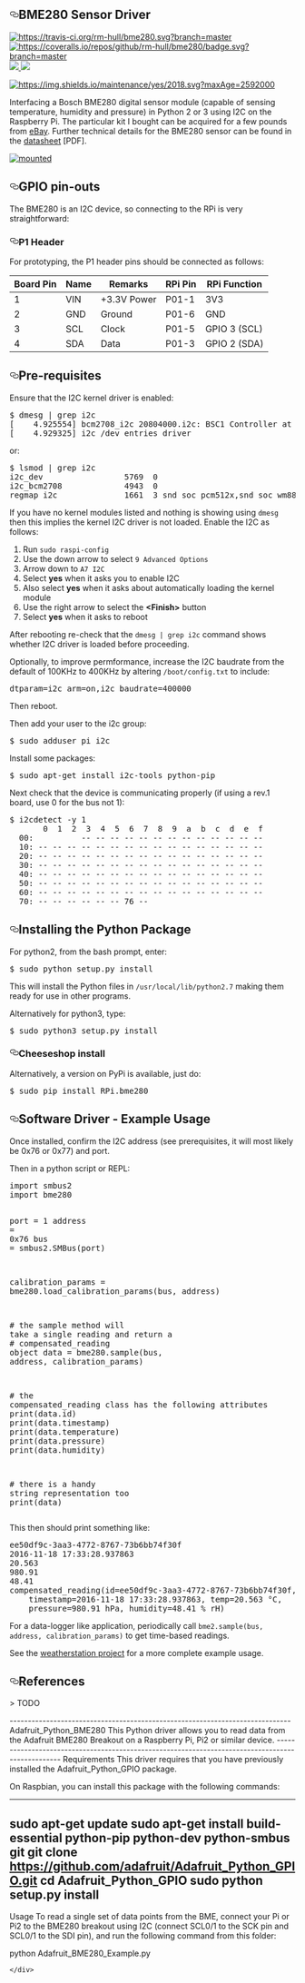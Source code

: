 
      
  <div id="readme" class="readme blob instapaper_body">
    <article class="markdown-body entry-content" itemprop="text"><h1><a id="user-content-bme280-sensor-driver" class="anchor" aria-hidden="true" href="#bme280-sensor-driver"><svg class="octicon octicon-link" viewBox="0 0 16 16" version="1.1" width="16" height="16" aria-hidden="true"><path fill-rule="evenodd" d="M4 9h1v1H4c-1.5 0-3-1.69-3-3.5S2.55 3 4 3h4c1.45 0 3 1.69 3 3.5 0 1.41-.91 2.72-2 3.25V8.59c.58-.45 1-1.27 1-2.09C10 5.22 8.98 4 8 4H4c-.98 0-2 1.22-2 2.5S3 9 4 9zm9-3h-1v1h1c1 0 2 1.22 2 2.5S13.98 12 13 12H9c-.98 0-2-1.22-2-2.5 0-.83.42-1.64 1-2.09V6.25c-1.09.53-2 1.84-2 3.25C6 11.31 7.55 13 9 13h4c1.45 0 3-1.69 3-3.5S14.5 6 13 6z"></path></svg></a>BME280 Sensor Driver</h1>
<a href="https://travis-ci.org/rm-hull/bme280" rel="nofollow"><img alt="https://travis-ci.org/rm-hull/bme280.svg?branch=master" src="https://camo.githubusercontent.com/49993cd818e08d38f58dacd5457cca356d196cb2/68747470733a2f2f7472617669732d63692e6f72672f726d2d68756c6c2f626d653238302e7376673f6272616e63683d6d6173746572" data-canonical-src="https://travis-ci.org/rm-hull/bme280.svg?branch=master" style="max-width:100%;"></a>
<a href="https://coveralls.io/github/rm-hull/bme280?branch=master" rel="nofollow"><img alt="https://coveralls.io/repos/github/rm-hull/bme280/badge.svg?branch=master" src="https://camo.githubusercontent.com/1cfa792a2e5211362d15e4df11b8aaf8920ab66d/68747470733a2f2f636f766572616c6c732e696f2f7265706f732f6769746875622f726d2d68756c6c2f626d653238302f62616467652e7376673f6272616e63683d6d6173746572" data-canonical-src="https://coveralls.io/repos/github/rm-hull/bme280/badge.svg?branch=master" style="max-width:100%;"></a>
<a href="https://pypi.python.org/pypi/rpi-bme280" rel="nofollow"><img src="https://camo.githubusercontent.com/ec7c78cae069a697093e74b65eec136e61417426/68747470733a2f2f696d672e736869656c64732e696f2f707970692f707976657273696f6e732f7270692d626d653238302e737667" data-canonical-src="https://img.shields.io/pypi/pyversions/rpi-bme280.svg" style="max-width:100%;">
</a>
<a href="https://pypi.python.org/pypi/rpi-bme280" rel="nofollow"><img src="https://camo.githubusercontent.com/1bb8445c122122fc8e03103de9371f2c7659f459/68747470733a2f2f696d672e736869656c64732e696f2f707970692f762f7270692d626d653238302e737667" data-canonical-src="https://img.shields.io/pypi/v/rpi-bme280.svg" style="max-width:100%;">
</a>
<p><a target="_blank" rel="noopener noreferrer" href="https://camo.githubusercontent.com/dc889d2da526de91b68763154da8439e83368426/68747470733a2f2f696d672e736869656c64732e696f2f6d61696e74656e616e63652f7965732f323031382e7376673f6d61784167653d32353932303030"><img alt="https://img.shields.io/maintenance/yes/2018.svg?maxAge=2592000" src="https://camo.githubusercontent.com/dc889d2da526de91b68763154da8439e83368426/68747470733a2f2f696d672e736869656c64732e696f2f6d61696e74656e616e63652f7965732f323031382e7376673f6d61784167653d32353932303030" data-canonical-src="https://img.shields.io/maintenance/yes/2018.svg?maxAge=2592000" style="max-width:100%;"></a></p>
<p>Interfacing a Bosch BME280 digital sensor module (capable of sensing
temperature, humidity and pressure) in Python 2 or 3 using I2C on the Raspberry
Pi. The particular kit I bought can be acquired for a few pounds from <a href="http://www.ebay.co.uk/itm/311728184519" rel="nofollow">eBay</a>. Further technical details for the
BME280 sensor can be found in the <a href="https://raw.githubusercontent.com/rm-hull/bme280/master/doc/tech-spec/BME280.pdf" rel="nofollow">datasheet</a>
[PDF].</p>
<p><a target="_blank" rel="noopener noreferrer" href="https://raw.githubusercontent.com/rm-hull/bme280/master/doc/bme280-sensor.jpg"><img alt="mounted" src="https://raw.githubusercontent.com/rm-hull/bme280/master/doc/bme280-sensor.jpg" style="max-width:100%;"></a></p>
<a name="user-content-gpio-pin-outs"></a>
<h2><a id="user-content-gpio-pin-outs" class="anchor" aria-hidden="true" href="#gpio-pin-outs"><svg class="octicon octicon-link" viewBox="0 0 16 16" version="1.1" width="16" height="16" aria-hidden="true"><path fill-rule="evenodd" d="M4 9h1v1H4c-1.5 0-3-1.69-3-3.5S2.55 3 4 3h4c1.45 0 3 1.69 3 3.5 0 1.41-.91 2.72-2 3.25V8.59c.58-.45 1-1.27 1-2.09C10 5.22 8.98 4 8 4H4c-.98 0-2 1.22-2 2.5S3 9 4 9zm9-3h-1v1h1c1 0 2 1.22 2 2.5S13.98 12 13 12H9c-.98 0-2-1.22-2-2.5 0-.83.42-1.64 1-2.09V6.25c-1.09.53-2 1.84-2 3.25C6 11.31 7.55 13 9 13h4c1.45 0 3-1.69 3-3.5S14.5 6 13 6z"></path></svg></a>GPIO pin-outs</h2>
<p>The BME280 is an I2C device, so connecting to the RPi is very straightforward:</p>
<a name="user-content-p1-header"></a>
<h3><a id="user-content-p1-header" class="anchor" aria-hidden="true" href="#p1-header"><svg class="octicon octicon-link" viewBox="0 0 16 16" version="1.1" width="16" height="16" aria-hidden="true"><path fill-rule="evenodd" d="M4 9h1v1H4c-1.5 0-3-1.69-3-3.5S2.55 3 4 3h4c1.45 0 3 1.69 3 3.5 0 1.41-.91 2.72-2 3.25V8.59c.58-.45 1-1.27 1-2.09C10 5.22 8.98 4 8 4H4c-.98 0-2 1.22-2 2.5S3 9 4 9zm9-3h-1v1h1c1 0 2 1.22 2 2.5S13.98 12 13 12H9c-.98 0-2-1.22-2-2.5 0-.83.42-1.64 1-2.09V6.25c-1.09.53-2 1.84-2 3.25C6 11.31 7.55 13 9 13h4c1.45 0 3-1.69 3-3.5S14.5 6 13 6z"></path></svg></a>P1 Header</h3>
<p>For prototyping, the P1 header pins should be connected as follows:</p>
<table>







<thead valign="bottom">
<tr><th>Board Pin</th>
<th>Name</th>
<th>Remarks</th>
<th>RPi Pin</th>
<th>RPi Function</th>
</tr>
</thead>
<tbody valign="top">
<tr><td>1</td>
<td>VIN</td>
<td>+3.3V Power</td>
<td>P01-1</td>
<td>3V3</td>
</tr>
<tr><td>2</td>
<td>GND</td>
<td>Ground</td>
<td>P01-6</td>
<td>GND</td>
</tr>
<tr><td>3</td>
<td>SCL</td>
<td>Clock</td>
<td>P01-5</td>
<td>GPIO 3 (SCL)</td>
</tr>
<tr><td>4</td>
<td>SDA</td>
<td>Data</td>
<td>P01-3</td>
<td>GPIO 2 (SDA)</td>
</tr>
</tbody>
</table>
<a name="user-content-pre-requisites"></a>
<h2><a id="user-content-pre-requisites" class="anchor" aria-hidden="true" href="#pre-requisites"><svg class="octicon octicon-link" viewBox="0 0 16 16" version="1.1" width="16" height="16" aria-hidden="true"><path fill-rule="evenodd" d="M4 9h1v1H4c-1.5 0-3-1.69-3-3.5S2.55 3 4 3h4c1.45 0 3 1.69 3 3.5 0 1.41-.91 2.72-2 3.25V8.59c.58-.45 1-1.27 1-2.09C10 5.22 8.98 4 8 4H4c-.98 0-2 1.22-2 2.5S3 9 4 9zm9-3h-1v1h1c1 0 2 1.22 2 2.5S13.98 12 13 12H9c-.98 0-2-1.22-2-2.5 0-.83.42-1.64 1-2.09V6.25c-1.09.53-2 1.84-2 3.25C6 11.31 7.55 13 9 13h4c1.45 0 3-1.69 3-3.5S14.5 6 13 6z"></path></svg></a>Pre-requisites</h2>
<p>Ensure that the I2C kernel driver is enabled:</p>
<pre>$ dmesg | grep i2c
[    4.925554] bcm2708_i2c 20804000.i2c: BSC1 Controller at 0x20804000 (irq 79) (baudrate 100000)
[    4.929325] i2c /dev entries driver
</pre>
<p>or:</p>
<pre>$ lsmod | grep i2c
i2c_dev                 5769  0
i2c_bcm2708             4943  0
regmap_i2c              1661  3 snd_soc_pcm512x,snd_soc_wm8804,snd_soc_core
</pre>
<p>If you have no kernel modules listed and nothing is showing using <code>dmesg</code> then this implies
the kernel I2C driver is not loaded. Enable the I2C as follows:</p>
<ol>
<li>Run <code>sudo raspi-config</code></li>
<li>Use the down arrow to select <code>9 Advanced Options</code></li>
<li>Arrow down to <code>A7 I2C</code></li>
<li>Select <strong>yes</strong> when it asks you to enable I2C</li>
<li>Also select <strong>yes</strong> when it asks about automatically loading the kernel module</li>
<li>Use the right arrow to select the <strong>&lt;Finish&gt;</strong> button</li>
<li>Select <strong>yes</strong> when it asks to reboot</li>
</ol>
<p>After rebooting re-check that the <code>dmesg | grep i2c</code> command shows whether
I2C driver is loaded before proceeding.</p>
<p>Optionally, to improve permformance, increase the I2C baudrate from the default
of 100KHz to 400KHz by altering <code>/boot/config.txt</code> to include:</p>
<pre>dtparam=i2c_arm=on,i2c_baudrate=400000
</pre>
<p>Then reboot.</p>
<p>Then add your user to the i2c group:</p>
<pre>$ sudo adduser pi i2c
</pre>
<p>Install some packages:</p>
<pre>$ sudo apt-get install i2c-tools python-pip
</pre>
<p>Next check that the device is communicating properly (if using a rev.1 board,
use 0 for the bus not 1):</p>
<pre>$ i2cdetect -y 1
       0  1  2  3  4  5  6  7  8  9  a  b  c  d  e  f
  00:          -- -- -- -- -- -- -- -- -- -- -- -- --
  10: -- -- -- -- -- -- -- -- -- -- -- -- -- -- -- --
  20: -- -- -- -- -- -- -- -- -- -- -- -- -- -- -- --
  30: -- -- -- -- -- -- -- -- -- -- -- -- -- -- -- --
  40: -- -- -- -- -- -- -- -- -- -- -- -- -- -- -- --
  50: -- -- -- -- -- -- -- -- -- -- -- -- -- -- -- --
  60: -- -- -- -- -- -- -- -- -- -- -- -- -- -- -- --
  70: -- -- -- -- -- -- 76 --
</pre>
<a name="user-content-installing-the-python-package"></a>
<h2><a id="user-content-installing-the-python-package" class="anchor" aria-hidden="true" href="#installing-the-python-package"><svg class="octicon octicon-link" viewBox="0 0 16 16" version="1.1" width="16" height="16" aria-hidden="true"><path fill-rule="evenodd" d="M4 9h1v1H4c-1.5 0-3-1.69-3-3.5S2.55 3 4 3h4c1.45 0 3 1.69 3 3.5 0 1.41-.91 2.72-2 3.25V8.59c.58-.45 1-1.27 1-2.09C10 5.22 8.98 4 8 4H4c-.98 0-2 1.22-2 2.5S3 9 4 9zm9-3h-1v1h1c1 0 2 1.22 2 2.5S13.98 12 13 12H9c-.98 0-2-1.22-2-2.5 0-.83.42-1.64 1-2.09V6.25c-1.09.53-2 1.84-2 3.25C6 11.31 7.55 13 9 13h4c1.45 0 3-1.69 3-3.5S14.5 6 13 6z"></path></svg></a>Installing the Python Package</h2>
<p>For python2, from the bash prompt, enter:</p>
<pre>$ sudo python setup.py install
</pre>
<p>This will install the Python files in <code>/usr/local/lib/python2.7</code>
making them ready for use in other programs.</p>
<p>Alternatively for python3, type:</p>
<pre>$ sudo python3 setup.py install
</pre>
<a name="user-content-cheeseshop-install"></a>
<h3><a id="user-content-cheeseshop-install" class="anchor" aria-hidden="true" href="#cheeseshop-install"><svg class="octicon octicon-link" viewBox="0 0 16 16" version="1.1" width="16" height="16" aria-hidden="true"><path fill-rule="evenodd" d="M4 9h1v1H4c-1.5 0-3-1.69-3-3.5S2.55 3 4 3h4c1.45 0 3 1.69 3 3.5 0 1.41-.91 2.72-2 3.25V8.59c.58-.45 1-1.27 1-2.09C10 5.22 8.98 4 8 4H4c-.98 0-2 1.22-2 2.5S3 9 4 9zm9-3h-1v1h1c1 0 2 1.22 2 2.5S13.98 12 13 12H9c-.98 0-2-1.22-2-2.5 0-.83.42-1.64 1-2.09V6.25c-1.09.53-2 1.84-2 3.25C6 11.31 7.55 13 9 13h4c1.45 0 3-1.69 3-3.5S14.5 6 13 6z"></path></svg></a>Cheeseshop install</h3>
<p>Alternatively, a version on PyPi is available, just do:</p>
<pre>$ sudo pip install RPi.bme280
</pre>
<a name="user-content-software-driver-example-usage"></a>
<h2><a id="user-content-software-driver---example-usage" class="anchor" aria-hidden="true" href="#software-driver---example-usage"><svg class="octicon octicon-link" viewBox="0 0 16 16" version="1.1" width="16" height="16" aria-hidden="true"><path fill-rule="evenodd" d="M4 9h1v1H4c-1.5 0-3-1.69-3-3.5S2.55 3 4 3h4c1.45 0 3 1.69 3 3.5 0 1.41-.91 2.72-2 3.25V8.59c.58-.45 1-1.27 1-2.09C10 5.22 8.98 4 8 4H4c-.98 0-2 1.22-2 2.5S3 9 4 9zm9-3h-1v1h1c1 0 2 1.22 2 2.5S13.98 12 13 12H9c-.98 0-2-1.22-2-2.5 0-.83.42-1.64 1-2.09V6.25c-1.09.53-2 1.84-2 3.25C6 11.31 7.55 13 9 13h4c1.45 0 3-1.69 3-3.5S14.5 6 13 6z"></path></svg></a>Software Driver - Example Usage</h2>
<p>Once installed, confirm the I2C address (see prerequisites, it will most
likely be 0x76 or 0x77) and port.</p>
<p>Then in a python script or REPL:</p>
<div class="highlight highlight-source-python"><pre><span class="pl-k">import</span> smbus2
<span class="pl-k">import</span> bme280

port <span class="pl-k">=</span> <span class="pl-c1">1</span>
address <span class="pl-k">=</span> <span class="pl-c1"><span class="pl-k">0x</span>76</span>
bus <span class="pl-k">=</span> smbus2.SMBus(port)

calibration_params <span class="pl-k">=</span> bme280.load_calibration_params(bus, address)

<span class="pl-c"><span class="pl-c">#</span> the sample method will take a single reading and return a</span>
<span class="pl-c"><span class="pl-c">#</span> compensated_reading object</span>
data <span class="pl-k">=</span> bme280.sample(bus, address, calibration_params)

<span class="pl-c"><span class="pl-c">#</span> the compensated_reading class has the following attributes</span>
<span class="pl-c1">print</span>(data.id)
<span class="pl-c1">print</span>(data.timestamp)
<span class="pl-c1">print</span>(data.temperature)
<span class="pl-c1">print</span>(data.pressure)
<span class="pl-c1">print</span>(data.humidity)

<span class="pl-c"><span class="pl-c">#</span> there is a handy string representation too</span>
<span class="pl-c1">print</span>(data)</pre></div>
<p>This then should print something like:</p>
<pre>ee50df9c-3aa3-4772-8767-73b6bb74f30f
2016-11-18 17:33:28.937863
20.563
980.91
48.41
compensated_reading(id=ee50df9c-3aa3-4772-8767-73b6bb74f30f,
    timestamp=2016-11-18 17:33:28.937863, temp=20.563 °C,
    pressure=980.91 hPa, humidity=48.41 % rH)
</pre>
<p>For a data-logger like application, periodically call <code>bme2.sample(bus, address, calibration_params)</code> to
get time-based readings.</p>
<p>See the <a href="https://github.com/rm-hull/weatherstation">weatherstation project</a> for
a more complete example usage.</p>
<a name="user-content-references"></a>
<h2><a id="user-content-references" class="anchor" aria-hidden="true" href="#references"><svg class="octicon octicon-link" viewBox="0 0 16 16" version="1.1" width="16" height="16" aria-hidden="true"><path fill-rule="evenodd" d="M4 9h1v1H4c-1.5 0-3-1.69-3-3.5S2.55 3 4 3h4c1.45 0 3 1.69 3 3.5 0 1.41-.91 2.72-2 3.25V8.59c.58-.45 1-1.27 1-2.09C10 5.22 8.98 4 8 4H4c-.98 0-2 1.22-2 2.5S3 9 4 9zm9-3h-1v1h1c1 0 2 1.22 2 2.5S13.98 12 13 12H9c-.98 0-2-1.22-2-2.5 0-.83.42-1.64 1-2.09V6.25c-1.09.53-2 1.84-2 3.25C6 11.31 7.55 13 9 13h4c1.45 0 3-1.69 3-3.5S14.5 6 13 6z"></path></svg></a>References</h2>
<p>&gt; TODO</p>
-----------------------------------------------------------------------------
Adafruit_Python_BME280
This Python driver allows you to read data from the Adafruit BME280 Breakout on a Raspberry Pi, Pi2 or similar device.
-------------------------------------------------------------------------------------------------
Requirements
This driver requires that you have previously installed the Adafruit_Python_GPIO package.

On Raspbian, you can install this package with the following commands:


---------------------------------------------------------
sudo apt-get update
sudo apt-get install build-essential python-pip python-dev python-smbus git
git clone https://github.com/adafruit/Adafruit_Python_GPIO.git
cd Adafruit_Python_GPIO
sudo python setup.py install
-------------------------------------------------------------------


Usage
To read a single set of data points from the BME, connect your Pi or Pi2 to the BME280 breakout using I2C (connect SCL0/1 to the SCK pin and SCL0/1 to the SDI pin), and run the following command from this folder:

python Adafruit_BME280_Example.py



</article>
  </div>

    </div>
